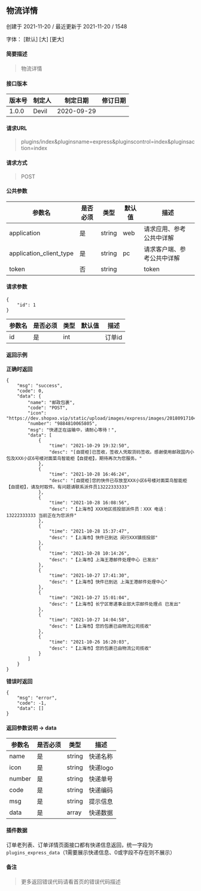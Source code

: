 ## 物流详情

创建于 2021-11-20 / 最近更新于 2021-11-20 / 1548

字体： \[默认\] \[大\] \[更大\]

#### 简要描述

> 物流详情

#### 接口版本

| 版本号 | 制定人 | 制定日期 | 修订日期 |
| --- | --- | --- | --- |
| 1.0.0 | Devil | 2020-09-29 |  |

#### 请求URL

> plugins/index&pluginsname=express&pluginscontrol=index&pluginsaction=index

#### 请求方式

> POST

#### 公共参数

| 参数名 | 是否必须 | 类型 | 默认值 | 描述 |
| --- | --- | --- | --- | --- |
| application | 是 | string | web | 请求应用、参考公共中详解 |
| application\_client\_type | 是 | string | pc | 请求客户端、参考公共中详解 |
| token | 否 | string |  | token |

#### 请求参数

```
{
    "id": 1
}
```

| 参数名 | 是否必须 | 类型 | 默认值 | 描述 |
| --- | --- | --- | --- | --- |
| id | 是 | int |  | 订单id |

#### 返回示例

**正确时返回**

```
{
    "msg": "success",
    "code": 0,
    "data": {
        "name": "邮政包裹",
        "code": "POST",
        "icon": "https://dev.shopxo.vip/static/upload/images/express/images/20180917104848_logo.png",
        "number": "9884810065805",
        "msg": "快递正在运输中，请耐心等待！",
        "data": [
            {
                "time": "2021-10-29 19:32:50",
                "desc": "[自提柜]已签收，签收人凭取货码签收。感谢使用邮政国内小包及XXX小区6号楼对面菜鸟智能柜【自提柜】，期待再次为您服务。"
            },
            {
                "time": "2021-10-28 16:46:24",
                "desc": "[自提柜]您的快件已存放至XXX小区6号楼对面菜鸟智能柜【自提柜】，请及时取件。有问题请联系派件员13222333333"
            },
            {
                "time": "2021-10-28 16:08:56",
                "desc": "【上海市】XXX地区揽投部派件员：XXX 电话：13222333333 当前正在为您派件"
            },
            {
                "time": "2021-10-28 15:37:47",
                "desc": "【上海市】快件已到达 闵行XXX镇揽投部"
            },
            {
                "time": "2021-10-28 10:14:26",
                "desc": "【上海市】上海王港邮件处理中心 已发出"
            },
            {
                "time": "2021-10-27 17:41:30",
                "desc": "【上海市】快件已到达 上海王港邮件处理中心"
            },
            {
                "time": "2021-10-27 15:01:04",
                "desc": "【上海市】长宁区寄递事业部大宗邮件处理点 已发出"
            },
            {
                "time": "2021-10-27 14:04:58",
                "desc": "【上海市】您的包裹已由物流公司揽收"
            },
            {
                "time": "2021-10-26 16:20:03",
                "desc": "【上海市】您的包裹已由物流公司揽收"
            }
        ]
    }
}
```

**错误时返回**

```
{
    "msg": "error",
    "code": -1,
    "data": []
}
```

#### 返回参数说明 -> data

| 参数名 | 是否必须 | 类型 | 描述 |
| --- | --- | --- | --- |
| name | 是 | string | 快递名称 |
| icon | 是 | string | 快递logo |
| number | 是 | string | 快递单号 |
| code | 是 | string | 快递编码 |
| msg | 是 | string | 提示信息 |
| data | 是 | array | 快递数据 |

#### 插件数据

订单老列表、订单详情页面接口都有快递信息返回，统一字段为 `plugins_express_data`（1需要展示快递信息、0或字段不存在则不展示）

#### 备注

> 更多返回错误代码请看首页的错误代码描述